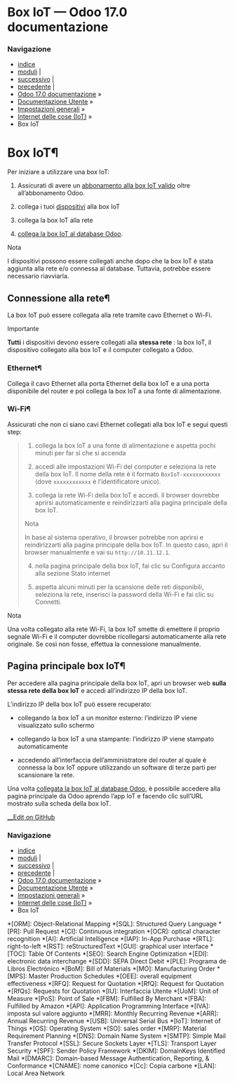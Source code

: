 # Box IoT — Odoo 17.0 documentazione

### Navigazione

  * [indice](../../../genindex.html "Indice generale")
  * [moduli](../../../py-modindex.html "Indice del modulo Python") |
  * [successivo](windows_iot.html "Windows virtual IoT") |
  * [precedente](../iot.html "Internet delle cose \(IoT\)") |
  * [Odoo 17.0 documentazione](../../../index-2.html) »
  * [Documentazione Utente](../../../applications.html) »
  * [Impostazioni generali](../../general.html) »
  * [Internet delle cose (IoT)](../iot.html) »
  * Box IoT



# Box IoT¶

Per iniziare a utilizzare una box IoT:

  1. Assicurati di avere un [abbonamento alla box IoT valido](../iot.html#iot-iot-iot-subscription) oltre all’abbonamento Odoo.

  2. collega i tuoi [dispositivi](devices.html) alla box IoT

  3. collega la box IoT alla rete

  4. [collega la box IoT al database Odoo](connect.html).




Nota

I dispositivi possono essere collegati anche dopo che la box IoT è stata aggiunta alla rete e/o connessa al database. Tuttavia, potrebbe essere necessario riavviarla.

## Connessione alla rete¶

La box IoT può essere collegata alla rete tramite cavo Ethernet o Wi-Fi.

Importante

**Tutti** i dispositivi devono essere collegati alla **stessa rete** : la box IoT, il dispositivo collegato alla box IoT e il computer collegato a Odoo.

### Ethernet¶

Collega il cavo Ethernet alla porta Ethernet della box IoT e a una porta disponibile del router e poi collega la box IoT a una fonte di alimentazione.

### Wi-Fi¶

Assicurati che non ci siano cavi Ethernet collegati alla box IoT e segui questi step:

>   1. collega la box IoT a una fonte di alimentazione e aspetta pochi minuti per far sì che si accenda
> 
>   2. accedi alle impostazioni Wi-Fi del computer e seleziona la rete della box IoT. Il nome della rete è il formato `BoxIoT-xxxxxxxxxxxx` (dove `xxxxxxxxxxxx` è l’identificatore unico).
> 
>   3. collega la rete Wi-Fi della box IoT e accedi. Il browser dovrebbe aprirsi automaticamente e reindirizzarti alla pagina principale della box IoT.
> 
> Nota
> 
> In base al sistema operativo, il browser potrebbe non aprirsi e reindirizzarti alla pagina principale della box IoT. In questo caso, apri il browser manualmente e vai su `http://10.11.12.1`.
> 
>   4. nella pagina principale della box IoT, fai clic su Configura accanto alla sezione Stato internet
> 
>   5. aspetta alcuni minuti per la scansione delle reti disponibili, seleziona la rete, inserisci la password della Wi-Fi e fai clic su Connetti.
> 
> 


Nota

Una volta collegato alla rete Wi-Fi, la box IoT smette di emettere il proprio segnale Wi-Fi e il computer dovrebbe ricollegarsi automaticamente alla rete originale. Se così non fosse, effettua la connessione manualmente.

## Pagina principale box IoT¶

Per accedere alla pagina principale della box IoT, apri un browser web **sulla stessa rete della box IoT** e accedi all’indirizzo IP della box IoT.

L’indirizzo IP della box IoT può essere recuperato:

  * collegando la box IoT a un monitor esterno: l’indirizzo IP viene visualizzato sullo schermo

  * collegando la box IoT a una stampante: l’indirizzo IP viene stampato automaticamente

  * accedendo all’interfaccia dell’amministratore del router al quale è connessa la box IoT oppure utilizzando un software di terze parti per scansionare la rete.




Una volta [collegata la box IoT al database Odoo](connect.html), è possibile accedere alla pagina principale da Odoo aprendo l’app IoT e facendo clic sull’URL mostrato sulla scheda della box IoT.

[ __Edit on GitHub](https://github.com/odoo/documentation/edit/17.0/content/applications/general/iot/iot_box.rst)

### Navigazione

  * [indice](../../../genindex.html "Indice generale")
  * [moduli](../../../py-modindex.html "Indice del modulo Python") |
  * [successivo](windows_iot.html "Windows virtual IoT") |
  * [precedente](../iot.html "Internet delle cose \(IoT\)") |
  * [Odoo 17.0 documentazione](../../../index-2.html) »
  * [Documentazione Utente](../../../applications.html) »
  * [Impostazioni generali](../../general.html) »
  * [Internet delle cose (IoT)](../iot.html) »
  * Box IoT


  *[ORM]: Object-Relational Mapping
  *[SQL]: Structured Query Language
  *[PR]: Pull Request
  *[CI]: Continuous integration
  *[OCR]: optical character recognition
  *[AI]: Artificial Intelligence
  *[IAP]: In-App Purchase
  *[RTL]: right-to-left
  *[RST]: reStructuredText
  *[GUI]: graphical user interface
  *[TOC]: Table Of Contents
  *[SEO]: Search Engine Optimization
  *[EDI]: electronic data interchange
  *[SDD]: SEPA Direct Debit
  *[PLE]: Programa de Libros Electrónico
  *[BoM]: Bill of Materials
  *[MO]: Manufacturing Order
  *[MPS]: Master Production Schedules
  *[OEE]: overall equipment effectiveness
  *[RFQ]: Request for Quotation
  *[RfQ]: Request for Quotation
  *[RfQs]: Requests for Quotation
  *[IU]: Interfaccia Utente
  *[UoM]: Unit of Measure
  *[PoS]: Point of Sale
  *[FBM]: Fulfilled By Merchant
  *[FBA]: Fulfilled by Amazon
  *[API]: Application Programming Interface
  *[IVA]: imposta sul valore aggiunto
  *[MRR]: Monthly Recurring Revenue
  *[ARR]: Annual Recurring Revenue
  *[USB]: Universal Serial Bus
  *[IoT]: Internet of Things
  *[OS]: Operating System
  *[SO]: sales order
  *[MRP]: Material Requirement Planning
  *[DNS]: Domain Name System
  *[SMTP]: Simple Mail Transfer Protocol
  *[SSL]: Secure Sockets Layer
  *[TLS]: Transport Layer Security
  *[SPF]: Sender Policy Framework
  *[DKIM]: DomainKeys Identified Mail
  *[DMARC]: Domain-based Message Authentication, Reporting, & Conformance
  *[CNAME]: nome canonico
  *[Cc]: Copia carbone
  *[LAN]: Local Area Network